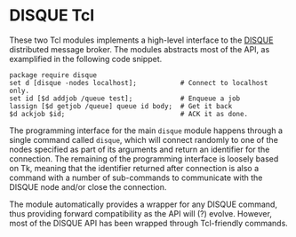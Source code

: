 # DISQUE Tcl

These two Tcl modules implements a high-level interface to the
[DISQUE](https://github.com/antirez/disque) distributed message broker. The
modules abstracts most of the API, as examplified in the following code snippet.

    package require disque
    set d [disque -nodes localhost];           # Connect to localhost only.
    set id [$d addjob /queue test];            # Enqueue a job
    lassign [$d getjob /queue] queue id body;  # Get it back
    $d ackjob $id;                             # ACK it as done.
    
The programming interface for the main `disque` module happens through a single
command called `disque`, which will connect randomly to one of the nodes
specified as part of its arguments and return an identifier for the connection.
The remaining of the programming interface is loosely based on Tk, meaning that
the identifier returned after connection is also a command with a number of
sub-commands to communicate with the DISQUE node and/or close the connection.

The module automatically provides a wrapper for any DISQUE command, thus
providing forward compatibility as the API will (?) evolve. However, most of
the DISQUE API has been wrapped through Tcl-friendly commands.